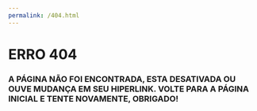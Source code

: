 ```yaml
---
permalink: /404.html
---
```


# ERRO 404

### A PÁGINA NÃO FOI ENCONTRADA, ESTA DESATIVADA OU OUVE MUDANÇA EM SEU HIPERLINK. VOLTE PARA A PÁGINA INICIAL E TENTE NOVAMENTE, OBRIGADO!
